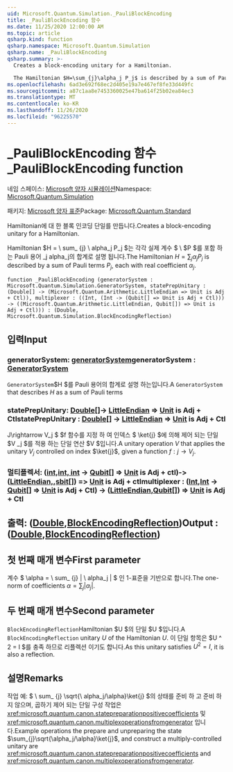 ```yaml
---
uid: Microsoft.Quantum.Simulation._PauliBlockEncoding
title: _PauliBlockEncoding 함수
ms.date: 11/25/2020 12:00:00 AM
ms.topic: article
qsharp.kind: function
qsharp.namespace: Microsoft.Quantum.Simulation
qsharp.name: _PauliBlockEncoding
qsharp.summary: >-
  Creates a block-encoding unitary for a Hamiltonian.

  The Hamiltonian $H=\sum_{j}\alpha_j P_j$ is described by a sum of Pauli terms $P_j$, each with real coefficient $\alpha_j$.
ms.openlocfilehash: 6ad3e692f68ec2d405e19a7e467ef8fe33d449fc
ms.sourcegitcommit: a87c1aa8e7453360025e47ba614f25b02ea84ec3
ms.translationtype: MT
ms.contentlocale: ko-KR
ms.lasthandoff: 11/26/2020
ms.locfileid: "96225570"
---
```

# <a name="_pauliblockencoding-function"></a><span data-ttu-id="40e43-102">_PauliBlockEncoding 함수</span><span class="sxs-lookup"><span data-stu-id="40e43-102">_PauliBlockEncoding function</span></span>

<span data-ttu-id="40e43-103">네임 스페이스: [Microsoft 양자 시뮬레이션](xref:Microsoft.Quantum.Simulation)</span><span class="sxs-lookup"><span data-stu-id="40e43-103">Namespace: [Microsoft.Quantum.Simulation](xref:Microsoft.Quantum.Simulation)</span></span>

<span data-ttu-id="40e43-104">패키지: [Microsoft 양자 표준](https://nuget.org/packages/Microsoft.Quantum.Standard)</span><span class="sxs-lookup"><span data-stu-id="40e43-104">Package: [Microsoft.Quantum.Standard](https://nuget.org/packages/Microsoft.Quantum.Standard)</span></span>


<span data-ttu-id="40e43-105">Hamiltonian에 대 한 블록 인코딩 단일를 만듭니다.</span><span class="sxs-lookup"><span data-stu-id="40e43-105">Creates a block-encoding unitary for a Hamiltonian.</span></span>

<span data-ttu-id="40e43-106">Hamiltonian $H = \ sum_ {j} \ alpha_j P_j $는 각각 실제 계수 $ \ $P $를 포함 하는 Pauli 용어 _j alpha_j의 합계로 설명 됩니다.</span><span class="sxs-lookup"><span data-stu-id="40e43-106">The Hamiltonian $H=\sum_{j}\alpha_j P_j$ is described by a sum of Pauli terms $P_j$, each with real coefficient $\alpha_j$.</span></span>

```qsharp
function _PauliBlockEncoding (generatorSystem : Microsoft.Quantum.Simulation.GeneratorSystem, statePrepUnitary : (Double[] -> (Microsoft.Quantum.Arithmetic.LittleEndian => Unit is Adj + Ctl)), multiplexer : ((Int, (Int -> (Qubit[] => Unit is Adj + Ctl))) -> ((Microsoft.Quantum.Arithmetic.LittleEndian, Qubit[]) => Unit is Adj + Ctl))) : (Double, Microsoft.Quantum.Simulation.BlockEncodingReflection)
```


## <a name="input"></a><span data-ttu-id="40e43-107">입력</span><span class="sxs-lookup"><span data-stu-id="40e43-107">Input</span></span>

### <a name="generatorsystem--generatorsystem"></a><span data-ttu-id="40e43-108">generatorSystem: [generatorSystem](xref:Microsoft.Quantum.Simulation.GeneratorSystem)</span><span class="sxs-lookup"><span data-stu-id="40e43-108">generatorSystem : [GeneratorSystem](xref:Microsoft.Quantum.Simulation.GeneratorSystem)</span></span>

<span data-ttu-id="40e43-109">`GeneratorSystem`$H $를 Pauli 용어의 합계로 설명 하는입니다.</span><span class="sxs-lookup"><span data-stu-id="40e43-109">A `GeneratorSystem` that describes $H$ as a sum of Pauli terms</span></span>


### <a name="stateprepunitary--double---littleendian--unit--is-adj--ctl"></a><span data-ttu-id="40e43-110">statePrepUnitary: [Double](xref:microsoft.quantum.lang-ref.double)[]-> [LittleEndian](xref:Microsoft.Quantum.Arithmetic.LittleEndian) => [Unit](xref:microsoft.quantum.lang-ref.unit)  is Adj + Ctl</span><span class="sxs-lookup"><span data-stu-id="40e43-110">statePrepUnitary : [Double](xref:microsoft.quantum.lang-ref.double)[] -> [LittleEndian](xref:Microsoft.Quantum.Arithmetic.LittleEndian) => [Unit](xref:microsoft.quantum.lang-ref.unit)  is Adj + Ctl</span></span>

<span data-ttu-id="40e43-111">J\rightarrow V_j $ $f 함수를 지정 하 여 인덱스 $ \ket{j} $에 의해 제어 되는 단일 $V _j $를 적용 하는 단일 연산 $V $입니다.</span><span class="sxs-lookup"><span data-stu-id="40e43-111">A unitary operation $V$ that applies the unitary $V_j$ controlled on index $\ket{j}$, given a function $f: j\rightarrow V_j$.</span></span>


### <a name="multiplexer--intint---qubit--unit--is-adj--ctl---littleendianqubit--unit--is-adj--ctl"></a><span data-ttu-id="40e43-112">멀티플렉서: ([int](xref:microsoft.quantum.lang-ref.int),[int, int](xref:microsoft.quantum.lang-ref.int) -> [Qubit](xref:microsoft.quantum.lang-ref.qubit)[] => [Unit](xref:microsoft.quantum.lang-ref.unit) is Adj + ctl)-> ([LittleEndian,](xref:Microsoft.Quantum.Arithmetic.LittleEndian),[sbit](xref:microsoft.quantum.lang-ref.qubit)[]) => [Unit](xref:microsoft.quantum.lang-ref.unit) is Adj + ctl</span><span class="sxs-lookup"><span data-stu-id="40e43-112">multiplexer : ([Int](xref:microsoft.quantum.lang-ref.int),[Int](xref:microsoft.quantum.lang-ref.int) -> [Qubit](xref:microsoft.quantum.lang-ref.qubit)[] => [Unit](xref:microsoft.quantum.lang-ref.unit)  is Adj + Ctl) -> ([LittleEndian](xref:Microsoft.Quantum.Arithmetic.LittleEndian),[Qubit](xref:microsoft.quantum.lang-ref.qubit)[]) => [Unit](xref:microsoft.quantum.lang-ref.unit)  is Adj + Ctl</span></span>





## <a name="output--doubleblockencodingreflection"></a><span data-ttu-id="40e43-113">출력: ([Double](xref:microsoft.quantum.lang-ref.double),[BlockEncodingReflection](xref:Microsoft.Quantum.Simulation.BlockEncodingReflection))</span><span class="sxs-lookup"><span data-stu-id="40e43-113">Output : ([Double](xref:microsoft.quantum.lang-ref.double),[BlockEncodingReflection](xref:Microsoft.Quantum.Simulation.BlockEncodingReflection))</span></span>

## <a name="first-parameter"></a><span data-ttu-id="40e43-114">첫 번째 매개 변수</span><span class="sxs-lookup"><span data-stu-id="40e43-114">First parameter</span></span>

<span data-ttu-id="40e43-115">계수 $ \alpha = \ sum_ {j} | \ alpha_j | $ 인 1-표준을 기반으로 합니다.</span><span class="sxs-lookup"><span data-stu-id="40e43-115">The one-norm of coefficients $\alpha=\sum_{j}|\alpha_j|$.</span></span>

## <a name="second-parameter"></a><span data-ttu-id="40e43-116">두 번째 매개 변수</span><span class="sxs-lookup"><span data-stu-id="40e43-116">Second parameter</span></span>

<span data-ttu-id="40e43-117">`BlockEncodingReflection`Hamiltonian $U $의 단일 $U $입니다.</span><span class="sxs-lookup"><span data-stu-id="40e43-117">A `BlockEncodingReflection` unitary $U$ of the Hamiltonian $U$.</span></span> <span data-ttu-id="40e43-118">이 단일 항목은 $U ^ 2 = I $를 충족 하므로 리플렉션 이기도 합니다.</span><span class="sxs-lookup"><span data-stu-id="40e43-118">As this unitary satisfies $U^2 = I$, it is also a reflection.</span></span>

## <a name="remarks"></a><span data-ttu-id="40e43-119">설명</span><span class="sxs-lookup"><span data-stu-id="40e43-119">Remarks</span></span>

<span data-ttu-id="40e43-120">작업 예: $ \ sum_ {j} \sqrt{\ alpha_j/\alpha}\ket{j} $의 상태를 준비 하 고 준비 하지 않으며, 곱하기 제어 되는 단일 구성 작업은 <xref:microsoft.quantum.canon.statepreparationpositivecoefficients> 및 <xref:microsoft.quantum.canon.multiplexoperationsfromgenerator> 입니다.</span><span class="sxs-lookup"><span data-stu-id="40e43-120">Example operations the prepare and unpreparing the state $\sum_{j}\sqrt{\alpha_j/\alpha}\ket{j}$, and construct a multiply-controlled unitary are <xref:microsoft.quantum.canon.statepreparationpositivecoefficients> and <xref:microsoft.quantum.canon.multiplexoperationsfromgenerator>.</span></span>